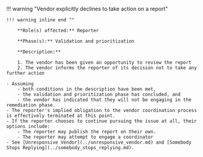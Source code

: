 <a name="07"></a>
!!! warning "Vendor explicitly declines to take action on a report"

    !!! warning inline end ""

        **Role(s) affected:** Reporter

        **Phase(s):** Validation and prioritization

        **Description:**

        1. The vendor has been given an opportunity to review the report
        2. The vendor informs the reporter of its decision not to take any further action

    - Assuming 
        - both conditions in the description have been met,
        - the validation and prioritization phase has concluded, and
        - the vendor has indicated that they will not be engaging in the remediation phase. 
    - The reporter's implied obligation to the vendor coordination process is effectively terminated at this point. 
    - If the reporter chooses to continue pursuing the issue at all, their options include:
        - The reporter may publish the report on their own.
        - The reporter may attempt to engage a coordinator
    - See [Unresponsive Vendor](../unresponsive_vendor.md) and [Somebody Stops Replying](../somebody_stops_replying.md).
